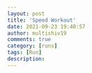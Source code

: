 ```yaml
---
layout: post
title: 'Speed Workout'
date: 2021-09-23 19:40:57
author: multishiv19
comments: true
category: [runs]
tags: [Run]
description: 
---
```


<div width='100%' class='strava-embed-placeholder' data-embed-type='activity' data-embed-id='6005374552'></div>
<script src='https://strava-embeds.com/embed.js'></script>
